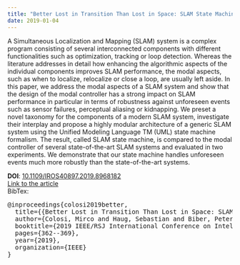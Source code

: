 ```yaml
---
title: "Better Lost in Transition Than Lost in Space: SLAM State Machine"
date: 2019-01-04
---
```


A Simultaneous Localization and Mapping
(SLAM) system is a complex program consisting of several
interconnected components with different functionalities such as
optimization, tracking or loop detection. Whereas the literature
addresses in detail how enhancing the algorithmic aspects of
the individual components improves SLAM performance, the
modal aspects, such as when to localize, relocalize or close a
loop, are usually left aside. In this paper, we address the modal
aspects of a SLAM system and show that the design of the
modal controller has a strong impact on SLAM performance
in particular in terms of robustness against unforeseen events
such as sensor failures, perceptual aliasing or kidnapping. We
preset a novel taxonomy for the components of a modern
SLAM system, investigate their interplay and propose a highly
modular architecture of a generic SLAM system using the
Unified Modeling Language TM (UML) state machine formalism.
The result, called SLAM state machine, is compared to the
modal controller of several state-of-the-art SLAM systems and
evaluated in two experiments. We demonstrate that our state
machine handles unforeseen events much more robustly than
the state-of-the-art systems.


__DOI__: [10.1109/IROS40897.2019.8968182](https://doi.org/10.1109/IROS40897.2019.8968182)  
[Link to the article](/resources/2019_paper_colosi_slam_state_machine.pdf)  
BibTex:  
<pre>
@inproceedings{colosi2019better,
  title={{Better Lost in Transition Than Lost in Space: SLAM State Machine}},
  author={Colosi, Mirco and Haug, Sebastian and Biber, Peter and Arras, Kai O and Grisetti, Giorgio},
  booktitle={2019 IEEE/RSJ International Conference on Intelligent Robots and Systems (IROS)},
  pages={362--369},
  year={2019},
  organization={IEEE}
}
</pre>
